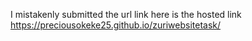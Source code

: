 I mistakenly submitted the url link here is the hosted link https://preciousokeke25.github.io/zuriwebsitetask/
